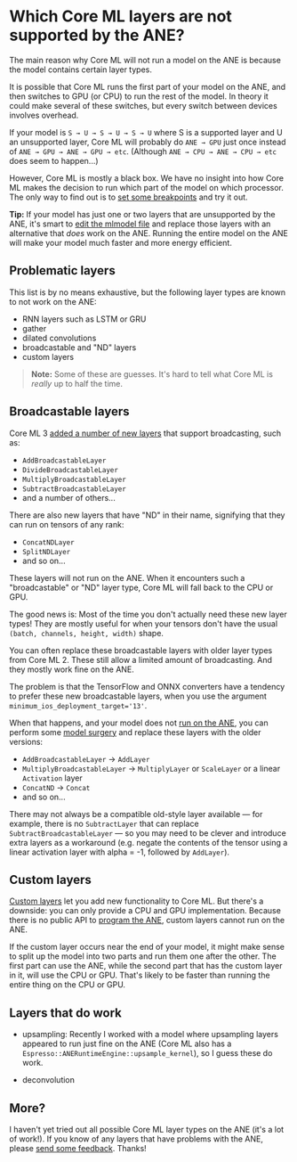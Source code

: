 # Which Core ML layers are not supported by the ANE?

The main reason why Core ML will not run a model on the ANE is because the model contains certain layer types.

It is possible that Core ML runs the first part of your model on the ANE, and then switches to GPU (or CPU) to run the rest of the model. In theory it could make several of these switches, but every switch between devices involves overhead.

If your model is `S → U → S → U → S → U` where S is a supported layer and U an unsupported layer, Core ML will probably do `ANE → GPU` just once instead of `ANE → GPU → ANE → GPU → etc`. (Although `ANE → CPU → ANE → CPU → etc` does seem to happen...)

However, Core ML is mostly a black box. We have no insight into how Core ML makes the decision to run which part of the model on which processor. The only way to find out is to [set some breakpoints](is-model-using-ane.md) and try it out.

**Tip:** If your model has just one or two layers that are unsupported by the ANE, it's smart to [edit the mlmodel file](https://leanpub.com/coreml-survival-guide) and replace those layers with an alternative that *does* work on the ANE. Running the entire model on the ANE will make your model much faster and more energy efficient.

## Problematic layers

This list is by no means exhaustive, but the following layer types are known to not work on the ANE:

- RNN layers such as LSTM or GRU
- gather
- dilated convolutions
- broadcastable and "ND" layers
- custom layers

> **Note:** Some of these are guesses. It's hard to tell what Core ML is *really* up to half the time.

## Broadcastable layers

Core ML 3 [added a number of new layers](https://machinethink.net/blog/new-in-coreml3/) that support broadcasting, such as:

- `AddBroadcastableLayer`
- `DivideBroadcastableLayer`
- `MultiplyBroadcastableLayer`
- `SubtractBroadcastableLayer`
- and a number of others...

There are also new layers that have "ND" in their name, signifying that they can run on tensors of any rank:

- `ConcatNDLayer`
- `SplitNDLayer`
- and so on...

These layers will not run on the ANE. When it encounters such a "broadcastable" or "ND" layer type, Core ML will fall back to the CPU or GPU.

The good news is: Most of the time you don't actually need these new layer types! They are mostly useful for when your tensors don't have the usual `(batch, channels, height, width)` shape.

You can often replace these broadcastable layers with older layer types from Core ML 2. These still allow a limited amount of broadcasting. And they mostly work fine on the ANE.

The problem is that the TensorFlow and ONNX converters have a tendency to prefer these new broadcastable layers, when you use the argument `minimum_ios_deployment_target='13'`.

When that happens, and your model does not [run on the ANE](is-model-using-ane.md), you can perform some [model surgery](https://leanpub.com/coreml-survival-guide) and replace these layers with the older versions:

- `AddBroadcastableLayer` → `AddLayer`
- `MultiplyBroadcastableLayer` → `MultiplyLayer` or `ScaleLayer` or a linear `Activation` layer
- `ConcatND` → `Concat`
- and so on...

There may not always be a compatible old-style layer available — for example, there is no `SubtractLayer` that can replace `SubtractBroadcastableLayer` — so you may need to be clever and introduce extra layers as a workaround (e.g. negate the contents of the tensor using a linear activation layer with alpha = -1, followed by `AddLayer`).

## Custom layers

[Custom layers](https://machinethink.net/blog/coreml-custom-layers/) let you add new functionality to Core ML. But there's a downside: you can only provide a CPU and GPU implementation. Because there is no public API to [program the ANE](programming-ane.md), custom layers cannot run on the ANE.

If the custom layer occurs near the end of your model, it might make sense to split up the model into two parts and run them one after the other. The first part can use the ANE, while the second part that has the custom layer in it, will use the CPU or GPU. That's likely to be faster than running the entire thing on the CPU or GPU.

## Layers that do work

- upsampling: Recently I worked with a model where upsampling layers appeared to run just fine on the ANE (Core ML also has a `Espresso::ANERuntimeEngine::upsample_kernel`), so I guess these do work.

- deconvolution

## More?

I haven't yet tried out all possible Core ML layer types on the ANE (it's a lot of work!). If you know of any layers that have problems with the ANE, please [send some feedback](https://github.com/hollance/neural-engine/issues). Thanks!
